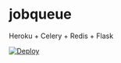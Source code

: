 # jobqueue
Heroku + Celery + Redis + Flask

[![Deploy](https://www.herokucdn.com/deploy/button.png)](https://heroku.com/deploy)

